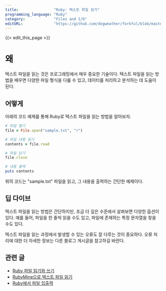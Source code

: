 ```yaml
---
title:                "Ruby: 텍스트 파일 읽기"
programming_language: "Ruby"
category:             "Files and I/O"
editURL:              "https://github.com/dogweather/forkful/blob/master/content/ko/ruby/reading-a-text-file.md"
---
```


{{< edit_this_page >}}

# 왜

텍스트 파일을 읽는 것은 프로그래밍에서 매우 중요한 기술이다. 텍스트 파일을 읽는 방법을 배우면 다양한 파일 형식을 다룰 수 있고, 데이터를 처리하고 분석하는 데 도움이 된다.

## 어떻게

아래의 코드 예제를 통해 Ruby로 텍스트 파일을 읽는 방법을 알아보자.

```Ruby
# 파일 열기
file = File.open("sample.txt", "r")

# 파일 내용 읽기
contents = file.read

# 파일 닫기
file.close

# 내용 출력
puts contents
```

위의 코드는 "sample.txt" 파일을 읽고, 그 내용을 출력하는 간단한 예제이다.

## 딥 다이브

텍스트 파일을 읽는 방법은 간단하지만, 조금 더 깊은 수준에서 살펴보면 다양한 옵션이 있다. 예를 들어, 파일을 한 줄씩 읽을 수도 있고, 파일에 존재하는 특정 문자열을 찾을 수도 있다.

텍스트 파일을 읽는 과정에서 발생할 수 있는 오류도 잘 다루는 것이 중요하다. 오류 처리에 대한 더 자세한 정보는 다른 블로그 게시글을 참고하길 바란다.

## 관련 글

- [Ruby 파일 읽기와 쓰기](https://rubykr.github.io/ruby/corereference/file/)
- [RubyMine으로 텍스트 파일 읽기](https://blog.jetbrains.com/ruby/2012/10/rubymine-50-fle-editing/)
- [Ruby에서 파일 입출력](https://www.digitalocean.com/community/tutorials/how-to-work-with-files-using-ruby)